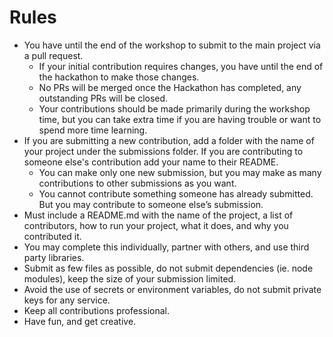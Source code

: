 # Rules

- You have until the end of the workshop to submit to the main project via a pull request.
    - If your initial contribution requires changes, you have until the end of the hackathon to make those changes.
    - No PRs will be merged once the Hackathon has completed, any outstanding PRs will be closed.
    - Your contributions should be made primarily during the workshop time, but you can take extra time if you are having trouble or want to spend more time learning.
- If you are submitting a new contribution, add a folder with the name of your project under the submissions folder. If you are contributing to someone else's contribution add your name to their README.
    - You can make only one new submission, but you may make as many contributions to other submissions as you want.
    - You cannot contribute something someone has already submitted. But you may contribute to someone else’s submission.
- Must include a README.md with the name of the project, a list of contributors, how to run your project, what it does, and why you contributed it.
- You may complete this individually, partner with others, and use third party libraries.
- Submit as few files as possible, do not submit dependencies (ie. node modules), keep the size of your submission limited.
- Avoid the use of secrets or environment variables, do not submit private keys for any service.
- Keep all contributions professional.
- Have fun, and get creative.
